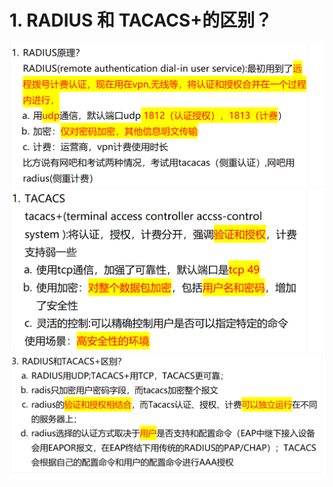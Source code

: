 # 1. RADIUS 和 TACACS+的区别？

![alt text](image.png)
![alt text](image-1.png)
![alt text](images/面试题---AAA基础/image.png)
